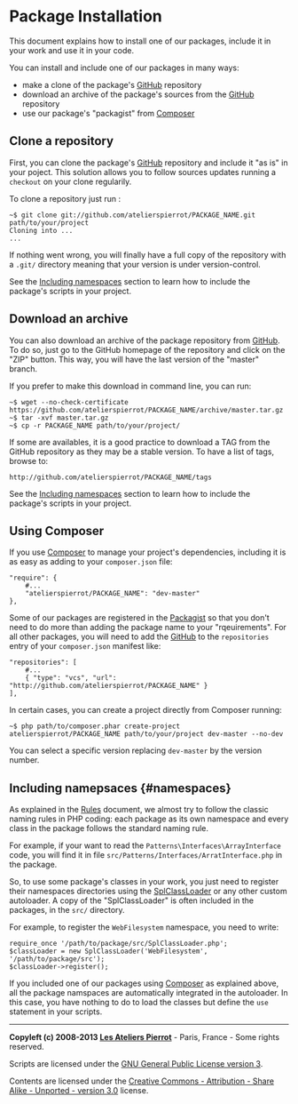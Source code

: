 Package Installation
=============

This document explains how to install one of our packages, include it in your work and
use it in your code.


You can install and include one of our packages in many ways:

-   make a clone of the package's [GitHub](http://github.com/atelierspierrot) repository
-   download an archive of the package's sources from the [GitHub](http://github.com/atelierspierrot) repository
-   use our package's "packagist" from [Composer](https://packagist.org/packages/atelierspierrot/) 


Clone a repository
-------------------

First, you can clone the package's [GitHub](http://github.com/atelierspierrot) repository
and include it "as is" in your poject. This solution allows you to follow sources updates
running a `checkout` on your clone regularily.

To clone a repository just run :

    ~$ git clone git://github.com/atelierspierrot/PACKAGE_NAME.git path/to/your/project
    Cloning into ...
    ...

If nothing went wrong, you will finally have a full copy of the repository with a `.git/`
directory meaning that your version is under version-control.

See the [Including namespaces](#namespaces) section to learn how to include the package's
scripts in your project.


Download an archive
-------------------

You can also download an archive of the package repository from [GitHub](http://github.com/atelierspierrot).
To do so, just go to the GitHub homepage of the repository and click on the "ZIP" button. This way,
you will have the last version of the "master" branch.

If you prefer to make this download in command line, you can run:

    ~$ wget --no-check-certificate https://github.com/atelierspierrot/PACKAGE_NAME/archive/master.tar.gz
    ~$ tar -xvf master.tar.gz
    ~$ cp -r PACKAGE_NAME path/to/your/project/

If some are availables, it is a good practice to download a TAG from the GitHub repository as
they may be a stable version. To have a list of tags, browse to:

    http://github.com/atelierspierrot/PACKAGE_NAME/tags

See the [Including namespaces](#namespaces) section to learn how to include the package's
scripts in your project.


Using Composer
--------------

If you use [Composer](http://getcomposer.org/) to manage your project's dependencies, including it
is as easy as adding to your `composer.json` file:

    "require": {
        #...
        "atelierspierrot/PACKAGE_NAME": "dev-master"
    },

Some of our packages are registered in the [Packagist](https://packagist.org/packages/atelierspierrot/)
so that you don't need to do more than adding the package name to your "rqeuirements". For
all other packages, you will need to add the [GitHub](http://github.com/atelierspierrot)
to the `repositories` entry of your `composer.json` manifest like:

    "repositories": [
        #...
        { "type": "vcs", "url": "http://github.com/atelierspierrot/PACKAGE_NAME" }
    ],

In certain cases, you can create a project directly from Composer running:

    ~$ php path/to/composer.phar create-project atelierspierrot/PACKAGE_NAME path/to/your/project dev-master --no-dev

You can select a specific version replacing `dev-master` by the version number.


Including namepsaces {#namespaces}
----------------------------------

As explained in the [Rules](Rules.md) document, we almost try to follow the classic naming
rules in PHP coding: each package as its own namespace and every class in the package
follows the standard naming rule.

For example, if your want to read the `Patterns\Interfaces\ArrayInterface` code, you will
find it in file `src/Patterns/Interfaces/ArratInterface.php` in the package.

So, to use some package's classes in your work, you just need to register their namespaces directories
using the [SplClassLoader](https://gist.github.com/jwage/221634) or any other custom autoloader.
A copy of the "SplClassLoader" is often included in the packages, in the `src/` directory.

For example, to register the `WebFilesystem` namespace, you need to write:

    require_once '/path/to/package/src/SplClassLoader.php';
    $classLoader = new SplClassLoader('WebFilesystem', '/path/to/package/src');
    $classLoader->register();

If you included one of our packages using [Composer](http://getcomposer.org/) as explained above,
all the package namspaces are automatically integrated in the autoloader. In this case, 
you have nothing to do to load the classes but define the `use` statement in your scripts.


----
**Copyleft (c) 2008-2013 [Les Ateliers Pierrot](http://www.ateliers-pierrot.fr/)** - Paris, France - Some rights reserved.

Scripts are licensed under the [GNU General Public License version 3](http://www.gnu.org/licenses/gpl.html).

Contents are licensed under the [Creative Commons - Attribution - Share Alike - Unported - version 3.0](http://creativecommons.org/licenses/by-sa/3.0/) license.
